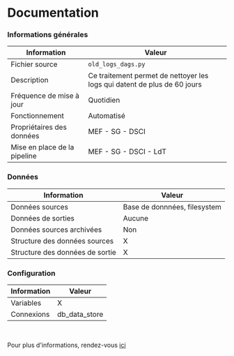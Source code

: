 # Documentation
### Informations générales
| Information | Valeur |
| -------- | -------- |
| Fichier source     | `old_logs_dags.py`     |
| Description | Ce traitement permet de nettoyer les logs qui datent de plus de 60 jours |
| Fréquence de mise à jour | Quotidien |
| Fonctionnement | Automatisé |
| Propriétaires des données | MEF - SG - DSCI |
| Mise en place de la pipeline | MEF - SG - DSCI - LdT |

### Données
| Information | Valeur |
| -------- | -------- |
| Données sources | Base de donnnées, filesystem |
| Données de sorties | Aucune |
| Données sources archivées | Non |
| Structure des données sources | X |
| Structure des données de sortie | X |

### Configuration
| Information | Valeur |
| -------- | -------- |
| Variables | X |
| Connexions | db_data_store |

<br />

Pour plus d'informations, rendez-vous [ici](https://forge.dgfip.finances.rie.gouv.fr/sg/dsci/lt/airflow-demo)
